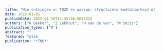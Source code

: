 ```yaml
---
title: "Wie ontvingen er TOZO en waarom: structurele kwetsbaarheid of ‘corona-pech’?"
date: 2022-01-01
publishDate: 2023-01-10T13:35:50.563422Z
authors: ["R Dekker", "I Eekhout", "H van de Ven", "W Smits"]
publication_types: ["0"]
abstract: ""
featured: false
publication: "*TNO*"
---
```


